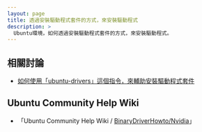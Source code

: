 ```yaml
---
layout: page
title: 透過安裝驅動程式套件的方式，來安裝驅動程式
description: >
  Ubuntu環境，如何透過安裝驅動程式套件的方式，來安裝驅動程式。
---
```


## 相關討論

* [如何使用「ubuntu-drivers」這個指令，來輔助安裝驅動程式套件](/book-ubuntu-qna/read/case/install-driver-package/ubuntu-drivers.html)


## Ubuntu Community Help Wiki

* 「Ubuntu Community Help Wiki / [BinaryDriverHowto/Nvidia](https://help.ubuntu.com/community/BinaryDriverHowto/Nvidia)」
